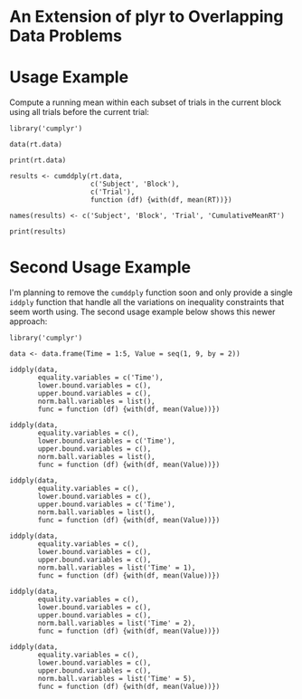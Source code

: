 # An Extension of plyr to Overlapping Data Problems

# Usage Example

Compute a running mean within each subset of trials in the current block using all trials before the current trial:

    library('cumplyr')

    data(rt.data)

    print(rt.data)
    
    results <- cumddply(rt.data,
                        c('Subject', 'Block'),
                        c('Trial'),
                        function (df) {with(df, mean(RT))})

    names(results) <- c('Subject', 'Block', 'Trial', 'CumulativeMeanRT')
    
    print(results)

# Second Usage Example

I'm planning to remove the `cumddply` function soon and only provide a single `iddply` function that handle all the variations on inequality constraints that seem worth using. The second usage example below shows this newer approach:

    library('cumplyr')

    data <- data.frame(Time = 1:5, Value = seq(1, 9, by = 2))

    iddply(data,
           equality.variables = c('Time'),
           lower.bound.variables = c(),
           upper.bound.variables = c(),
           norm.ball.variables = list(),
           func = function (df) {with(df, mean(Value))})

    iddply(data,
           equality.variables = c(),
           lower.bound.variables = c('Time'),
           upper.bound.variables = c(),
           norm.ball.variables = list(),
           func = function (df) {with(df, mean(Value))})

    iddply(data,
           equality.variables = c(),
           lower.bound.variables = c(),
           upper.bound.variables = c('Time'),
           norm.ball.variables = list(),
           func = function (df) {with(df, mean(Value))})

    iddply(data,
           equality.variables = c(),
           lower.bound.variables = c(),
           upper.bound.variables = c(),
           norm.ball.variables = list('Time' = 1),
           func = function (df) {with(df, mean(Value))})

    iddply(data,
           equality.variables = c(),
           lower.bound.variables = c(),
           upper.bound.variables = c(),
           norm.ball.variables = list('Time' = 2),
           func = function (df) {with(df, mean(Value))})

    iddply(data,
           equality.variables = c(),
           lower.bound.variables = c(),
           upper.bound.variables = c(),
           norm.ball.variables = list('Time' = 5),
           func = function (df) {with(df, mean(Value))})
